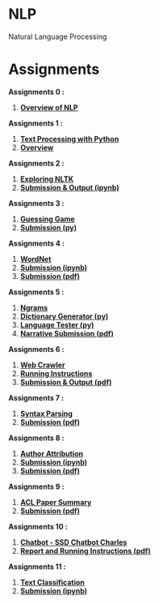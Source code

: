 # NLP
Natural Language Processing

# Assignments
**Assignments 0 :**<br>
1. [**Overview of NLP**](https://github.com/shararrs/NLP/blob/main/Portfolio_Assignment_0_Getting%20_Started/Overview%20of%20NLP.pdf) <br>

**Assignments 1 :**<br>
1. [**Text Processing with Python**](https://github.com/shararrs/NLP/blob/main/Portfolio_Assignment_1)
2. [**Overview**](https://github.com/shararrs/NLP/blob/main/Portfolio_Assignment_1/Portfolio%20Assignment%201%20-%20Overview.pdf)

**Assignments 2 :**<br>
1. [**Exploring NLTK**](https://github.com/shararrs/NLP/blob/main/Portfolio_Assignment_2/Portfolio_Assignment_2.pdf)
2. [**Submission & Output (ipynb)**](https://github.com/shararrs/NLP/blob/main/Portfolio_Assignment_2/2_exploring_nltk.ipynb)

**Assignments 3 :**<br>
1. [**Guessing Game**](https://github.com/shararrs/NLP/blob/main/Portfolio_Assignment_3)
2. [**Submission (py)**](https://github.com/shararrs/NLP/blob/main/Portfolio_Assignment_3/word_guess.py)

**Assignments 4 :**<br>
1. [**WordNet**](https://github.com/shararrs/NLP/blob/main/Portfolio_Assignment_4)
2. [**Submission (ipynb)**](https://github.com/shararrs/NLP/blob/main/Portfolio_Assignment_4/WordNet.ipynb)
3. [**Submission (pdf)**](https://github.com/shararrs/NLP/blob/main/Portfolio_Assignment_4/WordNetOutput.pdf)

**Assignments 5 :**<br>
1. [**Ngrams**](https://github.com/shararrs/NLP/blob/main/Portfolio_Assignment_5)
2. [**Dictionary Generator (py)**](https://github.com/shararrs/NLP/blob/main/Portfolio_Assignment_5/program1.py)
3. [**Language Tester (py)**](https://github.com/shararrs/NLP/blob/main/Portfolio_Assignment_5/program2.py)
4. [**Narrative Submission (pdf)**](https://github.com/shararrs/NLP/blob/main/Portfolio_Assignment_5/Blake_and_Sharars_ngrams_narrative.pdf)

**Assignments 6 :**<br>
1. [**Web Crawler**](https://github.com/shararrs/NLP/blob/main/Portfolio_Assignment_6)
2. [**Running Instructions**](https://github.com/shararrs/NLP/blob/main/Portfolio_Assignment_6/README.md)
3. [**Submission & Output (pdf)**](https://github.com/shararrs/NLP/blob/main/Portfolio_Assignment_6/Portfolio_Assignment_6.pdf)

**Assignments 7 :**<br>
1. [**Syntax Parsing**](https://github.com/shararrs/NLP/blob/main/Portfolio_Assignment_7)
2. [**Submission (pdf)**](https://github.com/shararrs/NLP/blob/main/Portfolio_Assignment_7/Sentence%20Parsing.pdf)

**Assignments 8 :**<br>
1. [**Author Attribution**](https://github.com/shararrs/NLP/tree/main/Author%20Attribution)
2. [**Submission (ipynb)**](https://github.com/shararrs/NLP/blob/main/Author%20Attribution/authorAttributionv3.ipynb)
3. [**Submission (pdf)**](https://github.com/shararrs/NLP/blob/main/Author%20Attribution/authorAttributionv3.ipynb%20-%20Colaboratory.pdf)

**Assignments 9 :**<br>
1. [**ACL Paper Summary**](https://github.com/shararrs/NLP/tree/main/ACL%20Paper%20Summary)
2. [**Submission (pdf)**](https://github.com/shararrs/NLP/blob/main/ACL%20Paper%20Summary/ACL%20Paper%20Summary.pdf)

**Assignments 10 :**<br>
1. [**Chatbot - SSD Chatbot Charles**](https://github.com/shararrs/NLP/tree/main/ssd-chatbot)
2. [**Report and Running Instructions (pdf)**](https://github.com/shararrs/NLP/blob/main/ssd-chatbot/NLP%20Chatbot%20Report.pdf)

**Assignments 11 :**<br>
1. [**Text Classification**](https://github.com/shararrs/NLP/tree/main/Text_Classification)
2. [**Submission (ipynb)**](https://github.com/shararrs/NLP/blob/main/Text_Classification/Text_classification.ipynb)